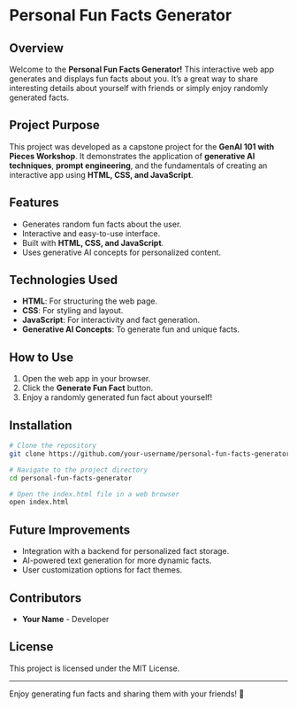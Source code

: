 # Personal Fun Facts Generator

## Overview
Welcome to the **Personal Fun Facts Generator!** This interactive web app generates and displays fun facts about you. It’s a great way to share interesting details about yourself with friends or simply enjoy randomly generated facts.

## Project Purpose
This project was developed as a capstone project for the **GenAI 101 with Pieces Workshop**. It demonstrates the application of **generative AI techniques**, **prompt engineering**, and the fundamentals of creating an interactive app using **HTML, CSS, and JavaScript**.

## Features
- Generates random fun facts about the user.
- Interactive and easy-to-use interface.
- Built with **HTML, CSS, and JavaScript**.
- Uses generative AI concepts for personalized content.

## Technologies Used
- **HTML**: For structuring the web page.
- **CSS**: For styling and layout.
- **JavaScript**: For interactivity and fact generation.
- **Generative AI Concepts**: To generate fun and unique facts.

## How to Use
1. Open the web app in your browser.
2. Click the **Generate Fun Fact** button.
3. Enjoy a randomly generated fun fact about yourself!

## Installation
```sh
# Clone the repository
git clone https://github.com/your-username/personal-fun-facts-generator.git

# Navigate to the project directory
cd personal-fun-facts-generator

# Open the index.html file in a web browser
open index.html
```

## Future Improvements
- Integration with a backend for personalized fact storage.
- AI-powered text generation for more dynamic facts.
- User customization options for fact themes.

## Contributors
- **Your Name** - Developer

## License
This project is licensed under the MIT License.

---

Enjoy generating fun facts and sharing them with your friends! 🎉

